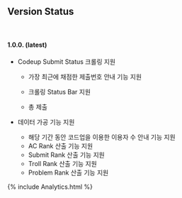 ## Version Status

<br>

#### 1.0.0. (latest)

- Codeup Submit Status 크롤링 지원

  + 가장 최근에 채점한 제출번호 안내 기능 지원

  + 크롤링 Status Bar 지원
  + 총 제출 

- 데이터 가공 기능 지원

  + 해당 기간 동안 코드업을 이용한 이용자 수 안내 기능 지원
  + AC Rank 산출 기능 지원
  + Submit Rank 산출 기능 지원
  + Troll Rank 산출 기능 지원
  + Problem Rank 산출 기능 지원







<head>{% include Analytics.html %}</head>



